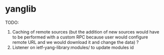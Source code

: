 # yanglib

TODO:
1. Caching of remote sources (but the addition of new sources would have to be performed with a custom RPC because user would configure remote URL and we would download it and change the data) ?
2. Listener on ietf-yang-library:modules/ to update modules id
